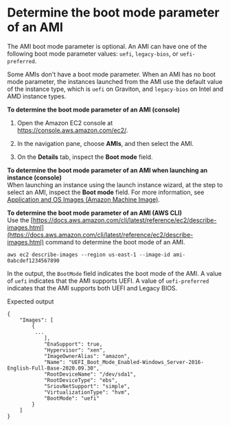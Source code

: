 # Determine the boot mode parameter of an AMI<a name="ami-boot-mode"></a>

The AMI boot mode parameter is optional\. An AMI can have one of the following boot mode parameter values: `uefi`, `legacy-bios`, or `uefi-preferred`\.

Some AMIs don't have a boot mode parameter\. When an AMI has no boot mode parameter, the instances launched from the AMI use the default value of the instance type, which is `uefi` on Graviton, and `legacy-bios` on Intel and AMD instance types\.

**To determine the boot mode parameter of an AMI \(console\)**

1. Open the Amazon EC2 console at [https://console\.aws\.amazon\.com/ec2/](https://console.aws.amazon.com/ec2/)\.

1. In the navigation pane, choose **AMIs**, and then select the AMI\.

1. On the **Details** tab, inspect the **Boot mode** field\.

**To determine the boot mode parameter of an AMI when launching an instance \(console\)**  
When launching an instance using the launch instance wizard, at the step to select an AMI, inspect the **Boot mode** field\. For more information, see [Application and OS Images \(Amazon Machine Image\)](ec2-launch-instance-wizard.md#liw-ami)\.

**To determine the boot mode parameter of an AMI \(AWS CLI\)**  
Use the [https://docs.aws.amazon.com/cli/latest/reference/ec2/describe-images.html](https://docs.aws.amazon.com/cli/latest/reference/ec2/describe-images.html) command to determine the boot mode of an AMI\.

```
aws ec2 describe-images --region us-east-1 --image-id ami-0abcdef1234567890
```

In the output, the `BootMode` field indicates the boot mode of the AMI\. A value of `uefi` indicates that the AMI supports UEFI\. A value of `uefi-preferred` indicates that the AMI supports both UEFI and Legacy BIOS\.

Expected output

```
{
    "Images": [
        {
         ...
            ],
            "EnaSupport": true,
            "Hypervisor": "xen",
            "ImageOwnerAlias": "amazon",
            "Name": "UEFI_Boot_Mode_Enabled-Windows_Server-2016-English-Full-Base-2020.09.30",
            "RootDeviceName": "/dev/sda1",
            "RootDeviceType": "ebs",
            "SriovNetSupport": "simple",
            "VirtualizationType": "hvm",
            "BootMode": "uefi"
        }
    ]
}
```